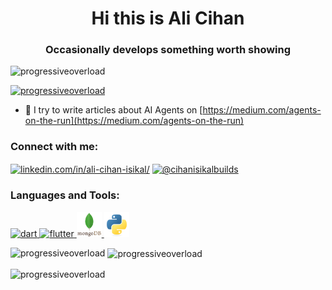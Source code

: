 <h1 align="center">Hi this is Ali Cihan</h1>
<h3 align="center">Occasionally develops something worth showing</h3>

<p align="left"> <img src="https://komarev.com/ghpvc/?username=progressiveoverload&label=Profile%20views&color=0e75b6&style=flat" alt="progressiveoverload" /> </p>

<p align="left"> <a href="https://github.com/ryo-ma/github-profile-trophy"><img src="https://github-profile-trophy.vercel.app/?username=progressiveoverload" alt="progressiveoverload" /></a> </p>

- 📝 I try to write articles about AI Agents on [https://medium.com/agents-on-the-run](https://medium.com/agents-on-the-run)

<h3 align="left">Connect with me:</h3>
<p align="left">
<a href="https://linkedin.com/in/linkedin.com/in/ali-cihan-isikal/" target="blank"><img align="center" src="https://raw.githubusercontent.com/rahuldkjain/github-profile-readme-generator/master/src/images/icons/Social/linked-in-alt.svg" alt="linkedin.com/in/ali-cihan-isikal/" height="30" width="40" /></a>
<a href="https://medium.com/@cihanisikalbuilds" target="blank"><img align="center" src="https://raw.githubusercontent.com/rahuldkjain/github-profile-readme-generator/master/src/images/icons/Social/medium.svg" alt="@cihanisikalbuilds" height="30" width="40" /></a>
</p>

<h3 align="left">Languages and Tools:</h3>
<p align="left"> <a href="https://dart.dev" target="_blank" rel="noreferrer"> <img src="https://www.vectorlogo.zone/logos/dartlang/dartlang-icon.svg" alt="dart" width="40" height="40"/> </a> <a href="https://flutter.dev" target="_blank" rel="noreferrer"> <img src="https://www.vectorlogo.zone/logos/flutterio/flutterio-icon.svg" alt="flutter" width="40" height="40"/> </a> <a href="https://www.mongodb.com/" target="_blank" rel="noreferrer"> <img src="https://raw.githubusercontent.com/devicons/devicon/master/icons/mongodb/mongodb-original-wordmark.svg" alt="mongodb" width="40" height="40"/> </a> <a href="https://www.python.org" target="_blank" rel="noreferrer"> <img src="https://raw.githubusercontent.com/devicons/devicon/master/icons/python/python-original.svg" alt="python" width="40" height="40"/> </a> </p>

<p><img align="left" src="https://github-readme-stats.vercel.app/api/top-langs?username=progressiveoverload&show_icons=true&locale=en&layout=compact" alt="progressiveoverload" /></p>

<p>&nbsp;<img align="center" src="https://github-readme-stats.vercel.app/api?username=progressiveoverload&show_icons=true&locale=en" alt="progressiveoverload" /></p>

<p><img align="center" src="https://github-readme-streak-stats.herokuapp.com/?user=progressiveoverload&" alt="progressiveoverload" /></p>
